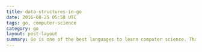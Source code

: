 ```yaml
---
title: data-structures-in-go
date: 2016-08-25 05:58 UTC
tags: go, computer-science
category: go
layout: post-layout
summary: Go is one of the best languages to learn computer science. Thanks the compiler and built in fmt tool.
---
```



